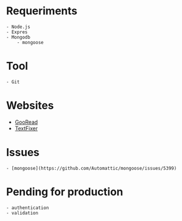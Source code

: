# Requeriments
	- Node.js
	- Expres
	- Mongodb
		- mongoose

# Tool
	- Git

# Websites
- [GooRead](https://www.goodreads.com/)
- [TextFixer](http://www.textfixer.com/)

# Issues
	- [mongoose](https://github.com/Automattic/mongoose/issues/5399)

# Pending for production
	- authentication
	- validation
